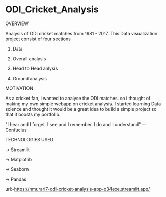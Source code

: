 # ODI_Cricket_Analysis

OVERVIEW

Analysis of ODI cricket matches from 1981 - 2017. 
This Data visualization project consist of four sections

1) Data

2) Overall analysis

3) Head to Head anlysis

4) Ground analysis


MOTIVATION

As a cricket fan, i wanted to analyse the ODI matches. so i thought of making my own simple webapp on cricket analysis. I started learning Data science and thought it would be a great idea to build a simple project so that it boosts my portfolio.

"I hear and I forget. I see and I remember. I do and I understand" 
                                                          -- Confucius


TECHNOLOGIES USED

-> Streamlit

-> Matplotlib

-> Seaborn

-> Pandas


url:-https://nmurari7-odi-cricket-analysis-app-o34exe.streamlit.app/
